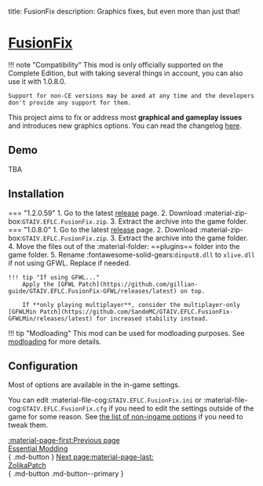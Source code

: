 title: FusionFix
description: Graphics fixes, but even more than just that!

# [FusionFix](https://github.com/ThirteenAG/GTAIV.EFLC.FusionFix)

!!! note "Compatibility"
    This mod is only officially supported on the Complete Edition, but with taking several things in account, you can also use it with 1.0.8.0.

    Support for non-CE versions may be axed at any time and the developers don't provide any support for them.
This project aims to fix or address most **graphical and gameplay issues** and introduces new graphics options. You can read the changelog [here](https://github.com/ThirteenAG/GTAIV.EFLC.FusionFix/tree/master#coregameplay-changelog).

<h2>Demo</h2>

TBA

<h2>Installation</h2>

=== "1.2.0.59"
    1. Go to the latest [release](https://github.com/ThirteenAG/GTAIV.EFLC.FusionFix/releases/latest) page.
    2. Download :material-zip-box:`GTAIV.EFLC.FusionFix.zip`.
    3. Extract the archive into the game folder.
=== "1.0.8.0"
    1. Go to the latest [release](https://github.com/ThirteenAG/GTAIV.EFLC.FusionFix/releases/latest) page.
    2. Download :material-zip-box:`GTAIV.EFLC.FusionFix.zip`.
    3. Extract the archive into the game folder.
    4. Move the files out of the :material-folder: ==plugins== folder into the game folder.
    5. Rename :fontawesome-solid-gears:`dinput8.dll` to `xlive.dll` if not using GFWL. Replace if needed.

    !!! tip "If using GFWL..."
        Apply the [GFWL Patch](https://github.com/gillian-guide/GTAIV.EFLC.FusionFix-GFWL/releases/latest) on top.

        If **only playing multiplayer**, consider the multiplayer-only [GFWLMin Patch](https://github.com/SandeMC/GTAIV.EFLC.FusionFix-GFWLMin/releases/latest) for increased stability instead.

!!! tip "Modloading"
    This mod can be used for modloading purposes. See [modloading](../../extras/modloading.md/#fusion-overloader) for more details.

<h2>Configuration</h2>

Most of options are available in the in-game settings.

You can edit :material-file-cog:`GTAIV.EFLC.FusionFix.ini` or :material-file-cog:`GTAIV.EFLC.FusionFix.cfg` if you need to edit the settings outside of the game for some reason. See [the list of non-ingame options](https://github.com/ThirteenAG/GTAIV.EFLC.FusionFix?tab=readme-ov-file#details) if you need to tweak them.

[:material-page-first:Previous page <br>Essential Modding</br>](index.md){ .md-button } [Next page:material-page-last: <br>ZolikaPatch</br>](zolikapatch.md){ .md-button .md-button--primary }
